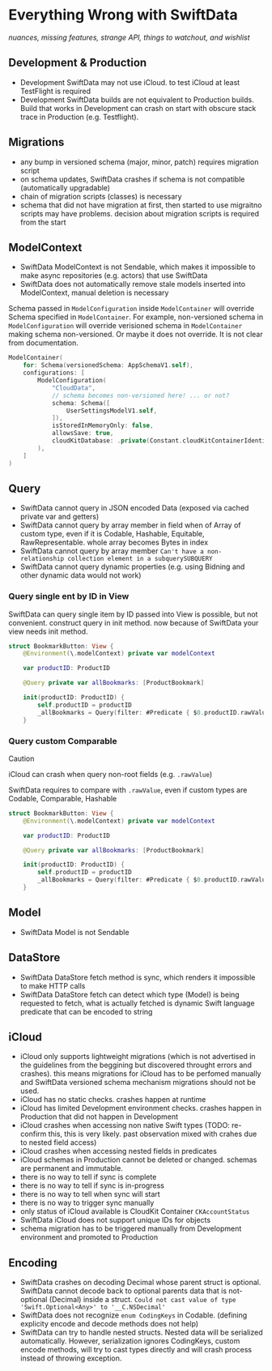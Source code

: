 # Everything Wrong with SwiftData

_nuances, missing features, strange API, things to watchout, and wishlist_

## Development & Production

- Development SwiftData may not use iCloud. to test iCloud at least TestFlight is required
- Development SwiftData builds are not equivalent to Production builds. Build that works in Development can crash on start with obscure stack trace in Production (e.g. Testflight).

## Migrations

- any bump in versioned schema (major, minor, patch) requires migration script
- on schema updates, SwiftData crashes if schema is not compatible (automatically upgradable)
- chain of migration scripts (classes) is necessary
- schema that did not have migration at first, then started to use migraitno scripts may have problems. decision about migration scripts is required from the start

## ModelContext

- SwiftData ModelContext is not Sendable, which makes it impossible to make async repositories (e.g. actors) that use SwiftData
- SwiftData does not automatically remove stale models inserted into ModelContext, manual deletion is necessary


Schema passed in `ModelConfiguration` inside `ModelContainer` will override Schema specified in `ModelContainer`. For example, non-versioned schema in `ModelConfiguration` will override verisioned schema in `ModelContainer` making schema non-versioned.
Or maybe it does not override. It is not clear from documentation.

```swift
ModelContainer(
    for: Schema(versionedSchema: AppSchemaV1.self),
    configurations: [
        ModelConfiguration(
            "CloudData",
            // schema becomes non-versioned here! ... or not?
            schema: Schema([
                UserSettingsModelV1.self,
            ]),
            isStoredInMemoryOnly: false,
            allowsSave: true,
            cloudKitDatabase: .private(Constant.cloudKitContainerIdentifier),
        ),
    ]
)
```

## Query

- SwiftData cannot query in JSON encoded Data (exposed via cached private var and getters)
- SwiftData cannot query by array member in field when of Array of custom type, even if it is Codable, Hashable, Equitable, RawRepresentable. whole array becomes Bytes in index
- SwiftData cannot query by array member `Can't have a non-relationship collection element in a subquerySUBQUERY`
- SwiftData cannot query dynamic properties (e.g. using Bidning and other dynamic data would not work)

### Query single ent by ID in View

SwiftData can query single item by ID passed into View is possible, but not convenient. construct query in init method. now because of SwiftData your view needs init method.

```swift
struct BookmarkButton: View {
    @Environment(\.modelContext) private var modelContext

    var productID: ProductID

    @Query private var allBookmarks: [ProductBookmark]

    init(productID: ProductID) {
        self.productID = productID
        _allBookmarks = Query(filter: #Predicate { $0.productID.rawValue == productID.rawValue })
    }
```

### Query custom Comparable

>[!CAUTION]
> iCloud can crash when query non-root fields (e.g. `.rawValue`)

SwiftData requires to compare with `.rawValue`, even if custom types are Codable, Comparable, Hashable

```swift
struct BookmarkButton: View {
    @Environment(\.modelContext) private var modelContext

    var productID: ProductID

    @Query private var allBookmarks: [ProductBookmark]

    init(productID: ProductID) {
        self.productID = productID
        _allBookmarks = Query(filter: #Predicate { $0.productID.rawValue == productID.rawValue })
    }
```

## Model

- SwiftData Model is not Sendable

## DataStore

- SwiftData DataStore fetch method is sync, which renders it impossible to make HTTP calls
- SwiftData DataStore fetch can detect which type (Model) is being requested to fetch, what is actually fetched is dynamic Swift language predicate that can be encoded to string

## iCloud

- iCloud only supports lightweight migrations (which is not advertised in the guidelines from the beggining but discovered throught errors and crashes). this means migrations for iCloud has to be perfomed manually and SwiftData versioned schema mechanism migrations should not be used.
- iCloud has no static checks. crashes happen at runtime
- iCloud has limited Development environment checks. crashes happen in Production that did not happen in Development
- iCloud crashes when accessing non native Swift types (TODO: re-confirm this, this is very likely. past observation mixed with crahes due to nested field access)
- iCloud crashes when accessing nested fields in predicates
- iCloud schemas in Production cannot be deleted or changed. schemas are permanent and immutable.
- there is no way to tell if sync is complete
- there is no way to tell if sync is in-progress
- there is no way to tell when sync will start
- there is no way to trigger sync manually
- only status of iCloud available is CloudKit Container `CKAccountStatus`
- SwiftData iCloud does not support unique IDs for objects
- schema migration has to be triggered manually from Development environment and promoted to Production

## Encoding

- SwiftData crashes on decoding Decimal whose parent struct is optional. SwiftData cannot decode back to optional parents data that is not-optional (Decimal) inside a struct. `Could not cast value of type 'Swift.Optional<Any>' to '__C.NSDecimal'`
- SwiftData does not recognize `enum CodingKeys` in Codable. (defining explicity encode and decode methods does not help)
- SwiftData can try to handle nested structs. Nested data will be serialized automatically. However, serialization ignores CodingKeys, custom encode methods, will try to cast types directly and will crash process instead of throwing exception.
